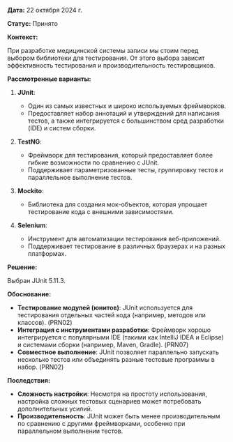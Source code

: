 **Дата:** 22 октября 2024 г.

**Статус:** Принято

**Контекст:**

При разработке медицинской системы записи мы стоим перед выбором библиотеки для тестирования. От этого выбора зависит эффективность тестирования и производительность тестировщиков.

**Рассмотренные варианты:**

1. **JUnit**:
   - Один из самых известных и широко используемых фреймворков.
   - Предоставляет набор аннотаций и утверждений для написания тестов, а также интегрируется с большинством сред разработки (IDE) и систем сборки.

2. **TestNG**:
   - Фреймворк для тестирования, который предоставляет более гибкие возможности по сравнению с JUnit.
   - Поддерживает параметризованные тесты, группировку тестов и параллельное выполнение тестов.

3. **Mockito**:
   - Библиотека для создания мок-объектов, которая упрощает тестирование кода с внешними зависимостями.

4. **Selenium**:
   - Инструмент для автоматизации тестирования веб-приложений.
   - Поддерживает тестирование в различных браузерах и на разных платформах.

**Решение:**

Выбран JUnit 5.11.3.

**Обоснование:**

- **Тестирование модулей (юнитов)**: JUnit используется для тестирования отдельных частей кода (например, методов или классов). (PRN02)
- **Интеграция с инструментами разработки**: Фреймворк хорошо интегрируется с популярными IDE (такими как IntelliJ IDEA и Eclipse) и системами сборки (например, Maven, Gradle). (PRN07)
- **Совместное выполнение**: JUnit позволяет параллельно запускать несколько тестов или объединять разные тестовые программы в набор. (PRN02)

**Последствия:**

- **Сложность настройки**: Несмотря на простоту использования, настройка сложных тестовых сценариев может потребовать дополнительных усилий.
- **Производительность**: JUnit может быть менее производительным по сравнению с другими фреймворками, особенно при параллельном выполнении тестов.
